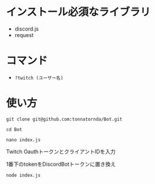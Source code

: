 # インストール必須なライブラリ
- discord.js
- request
# コマンド
- ```?twitch (ユーザー名)```
# 使い方
```git clone git@github.com:tonnatornda/Bot.git```

```cd Bot ```

```nano index.js```

Twitch OauthトークンとクライアントIDを入力

1番下のtokenをDiscordBotトークンに置き換え

```node index.js```
